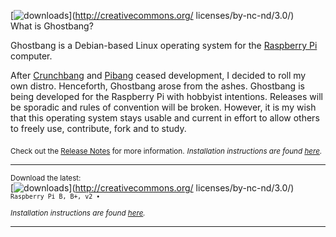 [![downloads](https://avatars2.githubusercontent.com/u/13507880?v=3&s=75)](http://creativecommons.org/
    licenses/by-nc-nd/3.0/)  
What is Ghostbang? 

Ghostbang is a Debian-based Linux operating system for the [Raspberry Pi](https://www.raspberrypi.org/) computer.

After [Crunchbang](http://crunchbang.org/) and [Pibang](http://pibanglinux.com/) ceased development, I decided to roll my own distro. Henceforth, Ghostbang arose from the ashes. Ghostbang is being developed for the Raspberry Pi with hobbyist intentions. Releases will be sporadic and rules of convention will be broken. However, it is my wish that this operating system stays usable and current in effort to allow others to freely use, contribute, fork and to study.

<sub>Check out the [Release Notes](https://github.com/ghostbang/linux/blob/master/releases.md) for more information.</sub>
<sub><i>Installation instructions are found [here](http://www.sudo.ws/). </i></sub>

---
<sup>Download the latest:</sup>  
[![downloads](https://img.shields.io/badge/ghostbang-2015.08.20-ff69b4.svg)](http://creativecommons.org/
    licenses/by-nc-nd/3.0/) <sup>```Raspberry Pi B, B+, v2 •  ```</sup>  

<sub><i>Installation instructions are found [here](http://www.sudo.ws/). </i></sub>

---
